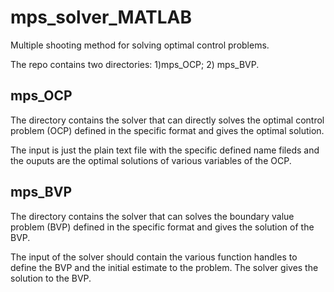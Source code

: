 # mps_solver_MATLAB
Multiple shooting method for solving optimal control problems.

The repo contains two directories: 1)mps_OCP; 2) mps_BVP.

## mps_OCP

The directory contains the solver that can directly solves the optimal control problem (OCP) defined in the specific format and gives the optimal solution.

The input is just the plain text file with the specific defined name fileds and the ouputs are the optimal solutions of various variables of the OCP.

## mps_BVP

The directory contains the solver that can solves the boundary value problem (BVP) defined in the specific format and gives the solution of the BVP.

The input of the solver should contain the various function handles to define the BVP and the initial estimate to the problem. The solver gives the solution to the BVP.